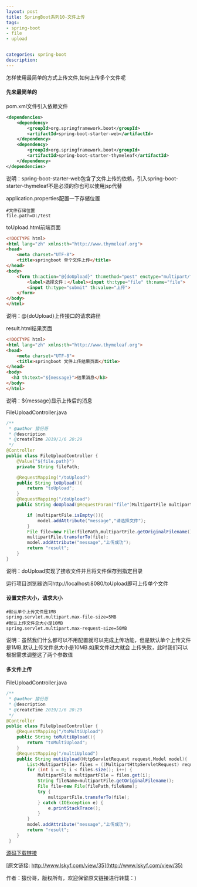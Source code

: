 ```yaml
---
layout: post
title: SpringBoot系列10-文件上传
tags:
- spring-boot
- file 
- upload 


categories: spring-boot
description: 
---
```

 
  怎样使用最简单的方式上传文件,如何上传多个文件呢
<!-- more -->

#### 先来最简单的
pom.xml文件引入依赖文件
```xml
<dependencies>
    <dependency>
        <groupId>org.springframework.boot</groupId>
        <artifactId>spring-boot-starter-web</artifactId>
    </dependency>
    <dependency>
        <groupId>org.springframework.boot</groupId>
        <artifactId>spring-boot-starter-thymeleaf</artifactId>
    </dependency>
</dependencies>
```
说明：spring-boot-starter-web包含了文件上传的依赖，引入spring-boot-starter-thymeleaf不是必须的你也可以使用jsp代替

application.properties配置一下存储位置
```
#文件存储位置
file.path=D:/test
```

toUpload.html前端页面
```html
<!DOCTYPE html>
<html lang="zh" xmlns:th="http://www.thymeleaf.org">
<head>
    <meta charset="UTF-8">
    <title>springboot 单个文件上传</title>
</head>
<body>
    <form th:action="@{doUpload}" th:method="post" enctype="multipart/form-data">
        <label>选择文件：</label><input th:type="file" th:name="file">
        <input th:type="submit" th:value="上传">
    </form>
</body>
</html>
```
说明：@{doUpload}上传接口的请求路径

result.html结果页面
```html
<!DOCTYPE html>
<html lang="zh" xmlns:th="http://www.thymeleaf.org">
<head>
    <meta charset="UTF-8">
    <title>springboot 文件上传结果页面</title>
</head>
<body>
  <h3 th:text="${message}">结果消息</h3>
</body>
</html>
```

说明：${message}显示上传后的消息

FileUploadController.java
```java
/**
 * @author 猿份哥
 * @description
 * @createTime 2019/1/6 20:29
 */
@Controller
public class FileUploadController {
    @Value("${file.path}")
    private String filePath;

    @RequestMapping("/toUpload")
    public String toUpload(){
        return "toUpload";
    }
    @RequestMapping("/doUpload")
    public String doUpload(@RequestParam("file")MultipartFile multipartFile, Model model) throws IOException {

        if (multipartFile.isEmpty()){
            model.addAttribute("message","请选择文件");
        }
        File file=new File(filePath,multipartFile.getOriginalFilename());
        multipartFile.transferTo(file);
        model.addAttribute("message","上传成功");
        return "result";
    }
}
```
说明：doUpload实现了接收文件并且将文件保存到指定目录

运行项目浏览器访问http://localhost:8080/toUpload即可上传单个文件

#### 设置文件大小，请求大小
```properties
#默认单个上传文件是1MB
spring.servlet.multipart.max-file-size=5MB
#默认上传文件总大小是10MB
spring.servlet.multipart.max-request-size=50MB
```
说明：虽然我们什么都可以不用配置就可以完成上传功能，但是默认单个上传文件是1MB,默认上传文件总大小是10MB.如果文件过大就会
上传失败，此时我们可以根据需求调整这了两个参数值

#### 多文件上传
FileUploadController.java
```java
/**
 * @author 猿份哥
 * @description
 * @createTime 2019/1/6 20:29
 */
@Controller
public class FileUploadController {
    @RequestMapping("/toMultiUpload")
    public String toMultiUpload(){
        return "toMultiUpload";
    }
    @RequestMapping("/multiUpload")
    public String mutiUpload(HttpServletRequest request,Model model){
        List<MultipartFile> files = ((MultipartHttpServletRequest) request).getFiles("file");
        for (int i = 0; i < files.size(); i++) {
            MultipartFile multipartFile = files.get(i);
            String fileName=multipartFile.getOriginalFilename();
            File file=new File(filePath,fileName);
            try {
                multipartFile.transferTo(file);
            } catch (IOException e) {
                e.printStackTrace();
            }
        }
        model.addAttribute("message","上传成功");
        return "result";
    }
 }
```


[源码下载链接](https://github.com/tiankonglanlande/springboot)

[原文链接: http://www.lskyf.com/view/35](http://www.lskyf.com/view/35)

作者：猿份哥，版权所有，欢迎保留原文链接进行转载：)

